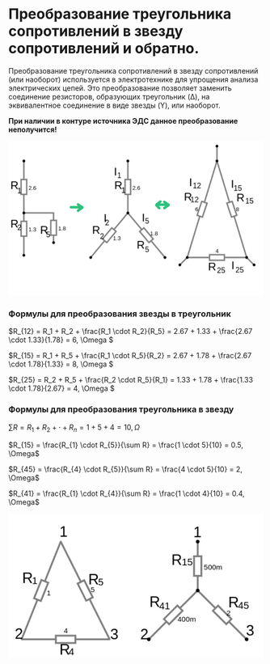 # Преобразование треугольника сопротивлений в звезду сопротивлений и обратно.

Преобразование треугольника сопротивлений в звезду сопротивлений (или наоборот) используется в электротехнике для упрощения анализа электрических цепей. Это преобразование позволяет заменить соединение резисторов, образующих треугольник (Δ), на эквивалентное соединение в виде звезды (Y), или наоборот.

**При наличии в контуре источника ЭДС данное преобразование неполучится!**

![Преобразование треугольника сопротивлений в звезду сопротивлений.](../img/60.png "Преобразование треугольника сопротивлений в звезду сопротивлений.")


### Формулы для преобразования звезды в треугольник 

$R_{12} = R_1 + R_2 + \frac{R_1 \cdot R_2}{R_5} = 2.67 + 1.33 +  \frac{2.67 \cdot 1.33}{1.78} = 6, \Omega $

$R_{15} = R_1 + R_5 + \frac{R_1 \cdot R_5}{R_2} = 2.67 + 1.78 +  \frac{2.67 \cdot 1.78}{1.33} = 8, \Omega $

$R_{25} = R_2 + R_5 + \frac{R_2 \cdot R_5}{R_1} = 1.33 + 1.78 +  \frac{1.33 \cdot 1.78}{2.67} = 4, \Omega $


### Формулы для преобразования треугольника в звезду
 
$\sum R = R_1 + R_2 + \cdot + R_n = 1 + 5 + 4 = 10, \Omega$

$R_{15} = \frac{R_{1} \cdot R_{5}}{\sum R} = \frac{1 \cdot 5}{10} = 0.5, \Omega$
 
$R_{45} = \frac{R_{4} \cdot R_{5}}{\sum R} = \frac{4 \cdot 5}{10} = 2, \Omega$

$R_{41} = \frac{R_{1} \cdot R_{4}}{\sum R} = \frac{1 \cdot 4}{10} = 0.4, \Omega$

![Преобразование звезды сопротивлений в треугольник сопротивлений.](../img/60.1.png "Преобразование звезды сопротивлений в треугольник сопротивлений.")